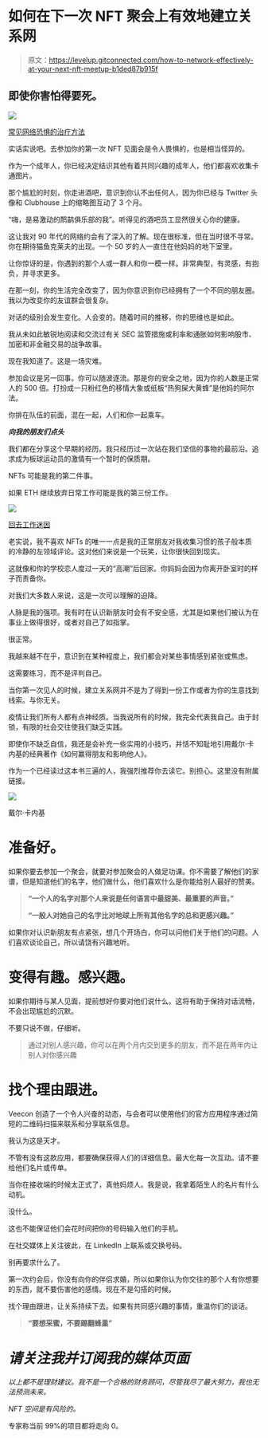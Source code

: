 # 如何在下一次 NFT 聚会上有效地建立关系网

> 原文：<https://levelup.gitconnected.com/how-to-network-effectively-at-your-next-nft-meetup-b1ded87b915f>

## 即使你害怕得要死。

![](img/4373f40b6d9b55cae885cd808dd3e708.png)

[常见网络恐惧的治疗方法](https://www.inc.com/kelly-hoey/cures-for-the-very-common-networking-fears.html)

实话实说吧。去参加你的第一次 NFT 见面会是令人畏惧的，也是相当怪异的。

作为一个成年人，你已经决定结识其他有着共同兴趣的成年人，他们都喜欢收集卡通图片。

那个尴尬的时刻，你走进酒吧，意识到你认不出任何人，因为你已经与 Twitter 头像和 Clubhouse 上的缩略图互动了 3 个月。

“嗨，是易激动的鸸鹋俱乐部的我”。听得见的酒吧员工显然很关心你的健康。

这让我对 90 年代的网络约会有了深入的了解。现在很标准，但在当时很不寻常。你在期待猫鱼克莱夫的出现。一个 50 岁的人一直住在他妈妈的地下室里。

让你惊讶的是，你遇到的那个人或一群人和你一模一样。非常典型，有灵感，有抱负，并寻求更多。

在那一刻，你的生活完全改变了，因为你意识到你已经拥有了一个不同的朋友圈。我以为改变你的友谊群会很复杂。

对话的级别会发生变化。人会变的。随着时间的推移，你的思维也是如此。

我从未如此敏锐地阅读和交流过有关 SEC 监管措施或利率和通胀如何影响股市、加密和非金融交易的战争故事。

现在我知道了。这是一场灾难。

参加会议是另一回事。你可以随波逐流。那是你的安全之地，因为你的人数是正常人的 500 倍。打扮成一只粉红色的移情大象或纸板“热狗屎大黄蜂”是他妈的阿尔法。

你排在队伍的前面，混在一起，人们和你一起乘车。

***向我的朋友们点头***

我们都在分享这个早期的经历。我只经历过一次站在我们坚信的事物的最前沿。追求成为板球运动员的激情有一个暂时的保质期。

NFTs 可能是我的第二件事。

如果 ETH 继续放弃日常工作可能是我的第三份工作。

![](img/6bffdb1287fc0b11d4e1259b6fc2b23d.png)

[回去工作迷因](https://sayingimages.com/back-to-work-meme/)

老实说，我不喜欢 NFTs 的唯一一点是我的正常朋友对我收集习惯的孩子般本质的冷静的左领域评论。这对他们来说是一个玩笑，让你很快回到现实。

这就像和你的学校恋人度过一天的“高潮”后回家。你妈妈会因为你离开卧室时的样子而责备你。

对我们大多数人来说，这是一次可以理解的迫降。

人脉是我的强项。我有时在认识新朋友时会有不安全感，尤其是如果他们被认为在事业上做得很好，或者对自己了如指掌。

很正常。

我越来越不在乎，意识到在某种程度上，我们都会对某些事情感到紧张或焦虑。

这需要练习，而不是评判自己。

当你第一次见人的时候，建立关系网并不是为了得到一份工作或者为你的生意找到线索。与你无关。

疫情让我们所有人都有点神经质。当我说所有的时候，我完全代表我自己。由于封锁，有限的社会交往使我们缺乏实践。

即使你不缺乏自信，我还是会补充一些实用的小技巧，并恬不知耻地引用戴尔·卡内基的经典著作《如何赢得朋友和影响他人》。

作为一个已经读过这本书三遍的人，我强烈推荐你去读它。别担心。这里没有附属链接。

![](img/b1ebe2a9ef6e3239112b952d37eda43a.png)

戴尔·卡内基

# 准备好。

如果你要去参加一个聚会，就要对参加聚会的人做足功课。你不需要了解他们的家谱，但是知道他们的名字，他们做什么，他们喜欢什么是你能给别人最好的赞美。

> **“一个人的名字对那个人来说是任何语言中最甜美、最重要的声音。”**
> 
> **“一般人对她自己的名字比对地球上所有其他名字的总和更感兴趣。”**

如果你对认识新朋友有点紧张，想几个开场白，你可以问他们关于他们的问题。人们喜欢谈论自己，所以请饶有兴趣地听。

# 变得有趣。感兴趣。

如果你期待与某人见面，提前想好你要对他们说什么。这将有助于保持对话流畅，不会出现尴尬的沉默。

不要只说不做，仔细听。

> 通过对别人感兴趣，你可以在两个月内交到更多的朋友，而不是在两年内让别人对你感兴趣

# **找个理由跟进。**

Veecon 创造了一个令人兴奋的动态，与会者可以使用他们的官方应用程序通过简短的二维码扫描来联系和分享联系信息。

我认为这是天才。

不管有没有这款应用，都要确保获得人们的详细信息。最大化每一次互动。请不要给他们名片或传单。

当你在接收端的时候太正式了，真他妈烦人。我是说，我拿着陌生人的名片有什么动机。

没什么。

这也不能保证他们会花时间把你的号码输入他们的手机。

在社交媒体上关注彼此，在 LinkedIn 上联系或交换号码。

别再要求什么了。

第一次约会后，你没有向你的伴侣求婚，所以如果你认为你交往的那个人有你想要的东西，就不要伤害他的感情。现在不是勾搭的时候。

找个理由跟进，让关系持续下去。如果有共同感兴趣的事情，重温你们的谈话。

> **“要想采蜜，不要踢翻蜂巢”**

# ***请关注我并订阅我的媒体页面***

*以上都不是理财建议。我不是一个合格的财务顾问，尽管我尽了最大努力，我也无法预测未来。*

*NFT 空间是有风险的。*

专家称当前 99%的项目都将走向 0。